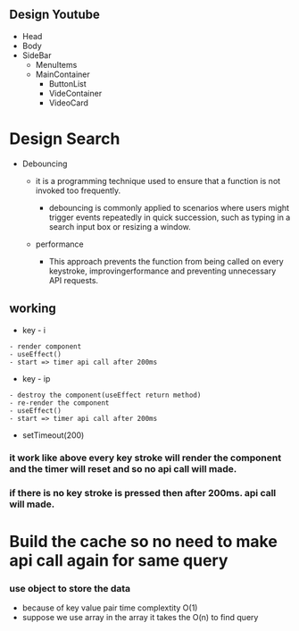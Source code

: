 ## Design Youtube

- Head
- Body
- SideBar
    - MenuItems
    - MainContainer
        - ButtonList
        - VideContainer
        - VideoCard


# Design Search
 - Debouncing
    - it is a programming technique used to ensure that a function is not invoked too frequently.
        - debouncing is commonly applied to scenarios where users might trigger events repeatedly in quick succession,
             such as typing in a search input box or resizing a window.
             
    - performance
        - This approach prevents the function from being called on every keystroke,
             improvingerformance and preventing unnecessary API requests.


## working
   - key - i

    - render component
    - useEffect()
    - start => timer api call after 200ms

   - key - ip

    - destroy the component(useEffect return method)
    - re-render the component
    - useEffect()
    - start => timer api call after 200ms
  
   - setTimeout(200)


### it work like above  every key stroke will render the component and the timer will reset and so no api call will made.
### if there is no key stroke is pressed then after 200ms. api call will made.
    

# Build the cache so no need to make api call again for same query

### use object to store the data 
 - because of key value pair time complextity O(1)
 - suppose we use array in the array it takes the O(n) to find query


